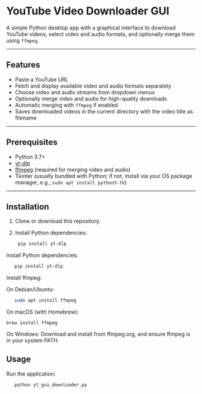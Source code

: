 # YouTube Video Downloader GUI

A simple Python desktop app with a graphical interface to download YouTube videos, select video and audio formats, and optionally merge them using `ffmpeg`.

---

## Features

- Paste a YouTube URL
- Fetch and display available video and audio formats separately
- Choose video and audio streams from dropdown menus
- Optionally merge video and audio for high-quality downloads
- Automatic merging with `ffmpeg` if enabled
- Saves downloaded videos in the current directory with the video title as filename

---

## Prerequisites

- Python 3.7+
- [yt-dlp](https://github.com/yt-dlp/yt-dlp)
- [ffmpeg](https://ffmpeg.org/) (required for merging video and audio)
- Tkinter (usually bundled with Python; if not, install via your OS package manager, e.g., `sudo apt install python3-tk`)

---

## Installation

1. Clone or download this repository.

2. Install Python dependencies:

   ```bash
    pip install yt-dlp
   ```

Install Python dependencies:
   ```bash
      pip install yt-dlp
   ```

Install ffmpeg:

On Debian/Ubuntu:

   ```bash
      sudo apt install ffmpeg
   ```
On macOS (with Homebrew):

    brew install ffmpeg

On Windows:
    Download and install from ffmpeg.org, and ensure ffmpeg is in your system PATH.


## Usage

Run the application:

   ```bash
      python yt_gui_downloader.py
   ```